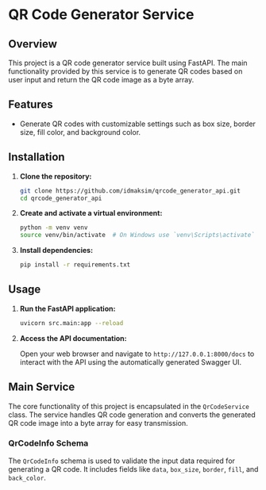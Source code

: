 # QR Code Generator Service

## Overview

This project is a QR code generator service built using FastAPI. The main functionality provided by this service is to generate QR codes based on user input and return the QR code image as a byte array.

## Features

- Generate QR codes with customizable settings such as box size, border size, fill color, and background color.

## Installation

1. **Clone the repository:**

   ```bash
   git clone https://github.com/idmaksim/qrcode_generator_api.git
   cd qrcode_generator_api
   ```

2. **Create and activate a virtual environment:**

   ```bash
   python -m venv venv
   source venv/bin/activate  # On Windows use `venv\Scripts\activate`
   ```

3. **Install dependencies:**

   ```bash
   pip install -r requirements.txt
   ```

## Usage

1. **Run the FastAPI application:**

   ```bash
   uvicorn src.main:app --reload
   ```

2. **Access the API documentation:**

   Open your web browser and navigate to `http://127.0.0.1:8000/docs` to interact with the API using the automatically generated Swagger UI.

## Main Service

The core functionality of this project is encapsulated in the `QrCodeService` class. The service handles QR code generation and converts the generated QR code image into a byte array for easy transmission.

### QrCodeInfo Schema

The `QrCodeInfo` schema is used to validate the input data required for generating a QR code. It includes fields like `data`, `box_size`, `border`, `fill`, and `back_color`.
